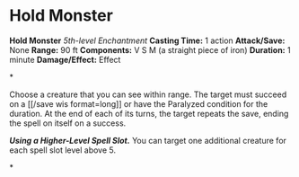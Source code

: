 # Hold Monster

**Hold Monster**
_5th-level Enchantment_
**Casting Time:** 1 action
**Attack/Save:** None
**Range:** 90 ft
**Components:** V S M (a straight piece of iron)
**Duration:** 1 minute
**Damage/Effect:** Effect

*<p>Choose a creature that you can see within range. The target must succeed on a [[/save wis format=long]] or have the Paralyzed condition for the duration. At the end of each of its turns, the target repeats the save, ending the spell on itself on a success.

***Using a Higher-Level Spell Slot.*** You can target one additional creature for each spell slot level above 5.</p>*